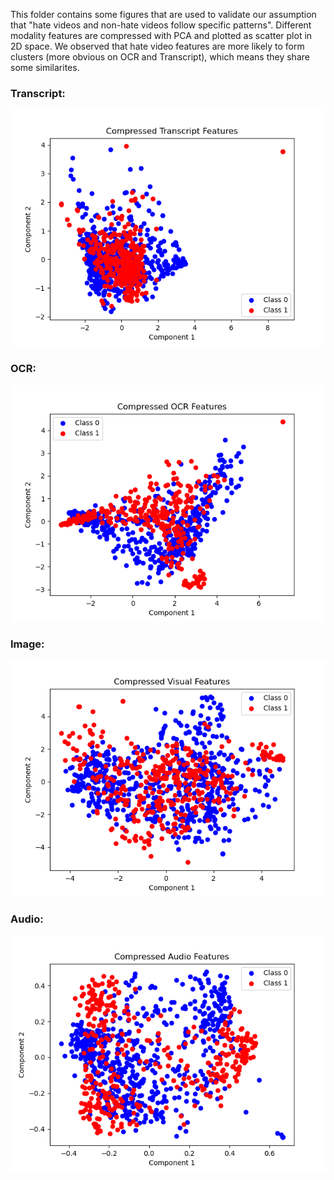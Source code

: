 This folder contains some figures that are used to validate our assumption that "hate videos and non-hate videos follow specific patterns". Different modality features are compressed with PCA and plotted as scatter plot in 2D space. We observed that hate video features are more likely to form clusters (more obvious on OCR and Transcript), which means they share some similarites.

### Transcript:
![transcript](compressed_transcript.png?raw=true "Transcript")

### OCR:
![ocr](compressed_ocr.png?raw=true "OCR")

### Image:
![image](compressed_visual.png?raw=true "Image")

### Audio:
![audio](compressed_audio.png?raw=true "Audio")
